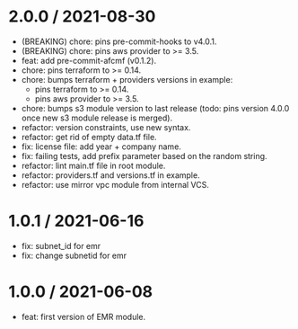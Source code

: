 
2.0.0 / 2021-08-30
==================

  * (BREAKING) chore: pins pre-commit-hooks to v4.0.1.
  * (BREAKING) chore: pins aws provider to >= 3.5.
  * feat: add pre-commit-afcmf (v0.1.2).
  * chore: pins terraform to >= 0.14.
  * chore: bumps terraform + providers versions in example:
    * pins terraform to >= 0.14.
    * pins aws provider to >= 3.5.
  * chore: bumps s3 module version to last release (todo: pins version 4.0.0 once
    new s3 module release is merged).
  * refactor: version constraints, use new syntax.
  * refactor: get rid of empty data.tf file.
  * fix: license file: add year + company name.
  * fix: failing tests, add prefix parameter based on the random string.
  * refactor: lint main.tf file in root module.
  * refactor: providers.tf and versions.tf in example.
  * refactor: use mirror vpc module from internal VCS.

1.0.1 / 2021-06-16
==================

  * fix: subnet_id for emr
  * fix: change subnetid for emr

1.0.0 / 2021-06-08
==================

  * feat: first version of EMR module.
